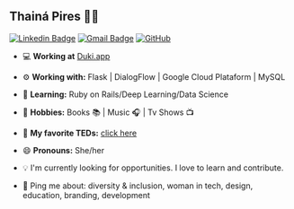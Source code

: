 ## Thainá Pires 👩‍💻

[![Linkedin Badge](https://img.shields.io/badge/-thainapires-blue?style=flat-square&logo=Linkedin&logoColor=white&link=https://www.linkedin.com/in/thainapires/)](https://www.linkedin.com/in/thainapires/)
[![Gmail Badge](https://img.shields.io/badge/-thainaspiress@gmail.com-c14438?style=flat-square&logo=Gmail&logoColor=white&link=mailto:thainaspiress@gmail.com)](mailto:thainaspiress@gmail.com)
<a href="https://github.com/thainapires"><img src="https://img.shields.io/github/followers/thainapires.svg?label=GitHub&style=social" alt="GitHub"></a>

- 💻 **Working at** [Duki.app](https://duki.app/ "Duki.app")
- ⚙️ **Working with:** Flask | DialogFlow | Google Cloud Plataform | MySQL
- 🌱 **Learning:** Ruby on Rails/Deep Learning/Data Science
- 💬 **Hobbies:** Books 📚 | Music 🎧 | Tv Shows 📺
- 🎤 **My favorite TEDs:** [click here](https://bit.ly/3hhX9OY "Favorite TEDs")
- 😄 **Pronouns:** She/her 



- 💡 I'm currently looking for opportunities. I love to learn and contribute.
- 💬 Ping me about: diversity & inclusion, woman in tech, design, education, branding, development


